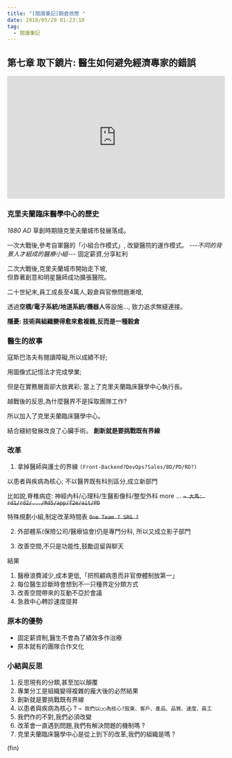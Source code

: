 ```yaml
---
title: "[閱讀筆記]穀倉效應 "
date: 2018/05/29 01:23:10
tag:
  - 閱讀筆記
---
```


## 第七章 取下鏡片: 醫生如何避免經濟專家的錯誤



<div style="max-width:854px"><div style="position:relative;height:0;padding-bottom:56.25%"><iframe src="https://embed.ted.com/talks/lang/zh-tw/ursus_wehrli_tidies_up_art" width="854" height="480" style="position:absolute;left:0;top:0;width:100%;height:100%" frameborder="0" scrolling="no" allowfullscreen></iframe></div></div>

### 克里夫蘭臨床醫學中心的歷史

*1880 AD*
草創時期隨克里夫蘭城市發展落成。

一次大戰後,參考自軍醫的「小組合作模式」, 
改變醫院的運作模式。
*---不同的背景人才組成的醫療小組---*
固定薪資,分享紅利

二次大戰後,克里夫蘭城市開始走下坡,  
但靠著創意和明星醫師成功擴張醫院。

二十世紀末,員工成長至4萬人,穀倉與官僚問題漸增,

透過**空橋/電子系統/地道系統/機器人**等設施...,
致力追求無縫連接。

**隱憂: 技術與組織變得愈來愈複雜,反而是一種穀倉**

### 醫生的故事

寇斯巴洛夫有閱讀障礙,所以成績不好;

用圖像式記憶法才完成學業;

但是在實務層面卻大放異彩;
當上了克里夫蘭臨床醫學中心執行長。

越戰後的反思,為什麼醫界不是採取團隊工作?

所以加入了克里夫蘭臨床醫學中心。

結合縫紉發展改良了心臟手術。
**創新就是要挑戰既有界線**

### 改革

1. 拿掉醫師與護士的界線
`(Front-Backend?DevOps?Sales/BD/PD/RD?)`

以患者與疾病為核心;
不以醫界既有科別區分,成立新部門

比如說,脊椎病症: 
神經內科/心理科/生醫影像科/整型外科 more ...
~~`→ 大馬: rd1/rd2/.../Rd5/app/f2e/ait/PD`~~

特殊規劃小組,制定改革時間表
~~`One Team ? SRG ?`~~

2. 外部體系(保險公司/醫療協會)仍是專門分科, 
所以又成立影子部門

4. 改善空間,不只是功能性,鼓勵逗留與聊天

結果

1. 醫療浪費減少,成本更低,「把照顧病患而非官僚體制放第一」
2. 每位醫生診斷時會想到不一只種界定分類方式
3. 改善空間帶來的互動不亞於會議
4. 急救中心轉診速度提昇

### 原本的優勢

- 固定薪資制,醫生不會為了績效多作治療
- 原本就有的團隊合作文化

### 小結與反思 
1. 反思現有的分類,甚至加以顛覆
2. 專業分工是組織變得複雜的龐大後的必然結果
3. 創新就是要挑戰既有界線
4. 以患者與疾病為核心 ? 
`→ 我們以○○為核心?股東、客戶、產品、品質、速度、員工`
5. 我們作的不對,我們必須改變
6. 改革會一直遇到問題,我們有解決問題的機制嗎 ?
7. 克里夫蘭臨床醫學中心是從上到下的改革,我們的組織是嗎 ?

(fin)